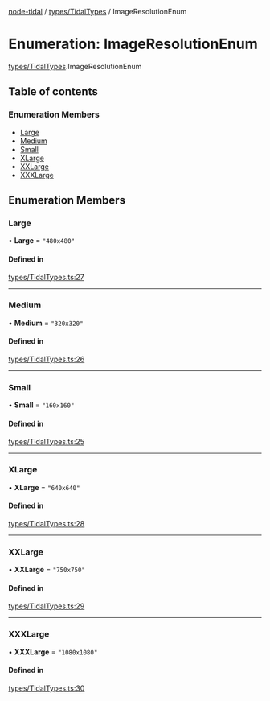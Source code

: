 [node-tidal](../README.md) / [types/TidalTypes](../modules/types_TidalTypes.md) / ImageResolutionEnum

# Enumeration: ImageResolutionEnum

[types/TidalTypes](../modules/types_TidalTypes.md).ImageResolutionEnum

## Table of contents

### Enumeration Members

- [Large](types_TidalTypes.ImageResolutionEnum.md#large)
- [Medium](types_TidalTypes.ImageResolutionEnum.md#medium)
- [Small](types_TidalTypes.ImageResolutionEnum.md#small)
- [XLarge](types_TidalTypes.ImageResolutionEnum.md#xlarge)
- [XXLarge](types_TidalTypes.ImageResolutionEnum.md#xxlarge)
- [XXXLarge](types_TidalTypes.ImageResolutionEnum.md#xxxlarge)

## Enumeration Members

### Large

• **Large** = ``"480x480"``

#### Defined in

[types/TidalTypes.ts:27](https://github.com/Mawco/node-tidal/blob/c586890/src/types/TidalTypes.ts#L27)

___

### Medium

• **Medium** = ``"320x320"``

#### Defined in

[types/TidalTypes.ts:26](https://github.com/Mawco/node-tidal/blob/c586890/src/types/TidalTypes.ts#L26)

___

### Small

• **Small** = ``"160x160"``

#### Defined in

[types/TidalTypes.ts:25](https://github.com/Mawco/node-tidal/blob/c586890/src/types/TidalTypes.ts#L25)

___

### XLarge

• **XLarge** = ``"640x640"``

#### Defined in

[types/TidalTypes.ts:28](https://github.com/Mawco/node-tidal/blob/c586890/src/types/TidalTypes.ts#L28)

___

### XXLarge

• **XXLarge** = ``"750x750"``

#### Defined in

[types/TidalTypes.ts:29](https://github.com/Mawco/node-tidal/blob/c586890/src/types/TidalTypes.ts#L29)

___

### XXXLarge

• **XXXLarge** = ``"1080x1080"``

#### Defined in

[types/TidalTypes.ts:30](https://github.com/Mawco/node-tidal/blob/c586890/src/types/TidalTypes.ts#L30)
